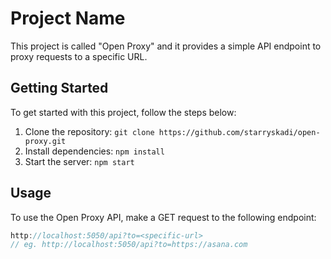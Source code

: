# Project Name

This project is called "Open Proxy" and it provides a simple API endpoint to proxy requests to a specific URL.

## Getting Started

To get started with this project, follow the steps below:

1. Clone the repository: `git clone https://github.com/starryskadi/open-proxy.git`
2. Install dependencies: `npm install`
3. Start the server: `npm start`

## Usage

To use the Open Proxy API, make a GET request to the following endpoint:

```js
http://localhost:5050/api?to=<specific-url>
// eg. http://localhost:5050/api?to=https://asana.com
```